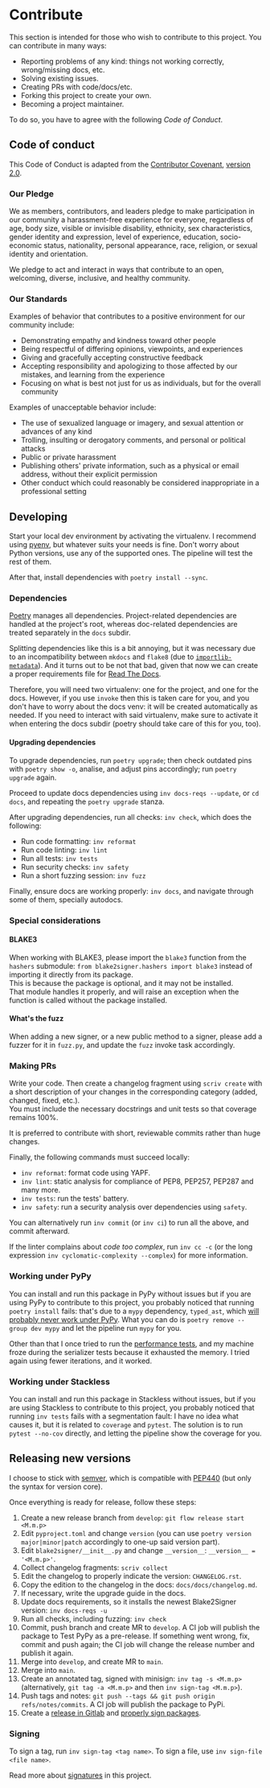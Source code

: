 # Contribute

This section is intended for those who wish to contribute to this project. You can contribute in many ways:

* Reporting problems of any kind: things not working correctly, wrong/missing docs, etc.
* Solving existing issues.
* Creating PRs with code/docs/etc.
* Forking this project to create your own.
* Becoming a project maintainer.

To do so, you have to agree with the following *Code of Conduct*.

## Code of conduct

This Code of Conduct is adapted from the [Contributor Covenant](https://www.contributor-covenant.org/), [version 2.0](https://www.contributor-covenant.org/version/2/0/code_of_conduct.html).

### Our Pledge

We as members, contributors, and leaders pledge to make participation in our community a harassment-free experience for everyone, regardless of age, body size, visible or invisible disability, ethnicity, sex characteristics, gender identity and expression, level of experience, education, socio-economic status, nationality, personal appearance, race, religion, or sexual identity and orientation.

We pledge to act and interact in ways that contribute to an open, welcoming, diverse, inclusive, and healthy community.

### Our Standards

Examples of behavior that contributes to a positive environment for our community include:

* Demonstrating empathy and kindness toward other people
* Being respectful of differing opinions, viewpoints, and experiences
* Giving and gracefully accepting constructive feedback
* Accepting responsibility and apologizing to those affected by our mistakes, and learning from the experience
* Focusing on what is best not just for us as individuals, but for the overall community

Examples of unacceptable behavior include:

* The use of sexualized language or imagery, and sexual attention or advances of any kind
* Trolling, insulting or derogatory comments, and personal or political attacks
* Public or private harassment
* Publishing others' private information, such as a physical or email address, without their explicit permission
* Other conduct which could reasonably be considered inappropriate in a professional setting

## Developing

Start your local dev environment by activating the virtualenv. I recommend using [pyenv](https://github.com/pyenv/pyenv), but whatever suits your needs is fine. Don't worry about Python versions, use any of the supported ones. The pipeline will test the rest of them.

After that, install dependencies with `poetry install --sync`.

### Dependencies

[Poetry](https://python-poetry.org/) manages all dependencies. Project-related dependencies are handled at the project's root, whereas doc-related dependencies are treated separately in the `docs` subdir.

Splitting dependencies like this is a bit annoying, but it was necessary due to an incompatibility between `mkdocs` and `flake8` (due to [`importlib-metadata`](https://github.com/PyCQA/flake8/pull/1438)). And it turns out to be not that bad, given that now we can create a proper requirements file for [Read The Docs](https://readthedocs.org/projects/blake2signer/).

Therefore, you will need two virtualenv: one for the project, and one for the docs. However, if you use `invoke` then this is taken care for you, and you don't have to worry about the docs venv: it will be created automatically as needed. If you need to interact with said virtualenv, make sure to activate it when entering the docs subdir (poetry should take care of this for you, too).

#### Upgrading dependencies

To upgrade dependencies, run `poetry upgrade`; then check outdated pins with `poetry show -o`, analise, and adjust pins accordingly; run `poetry upgrade` again.

Proceed to update docs dependencies using `inv docs-reqs --update`, or `cd docs`, and repeating the `poetry upgrade` stanza.

After upgrading dependencies, run all checks: `inv check`, which does the following:

- Run code formatting: `inv reformat`
- Run code linting: `inv lint`
- Run all tests: `inv tests`
- Run security checks: `inv safety`
- Run a short fuzzing session: `inv fuzz`

Finally, ensure docs are working properly: `inv docs`, and navigate through some of them, specially autodocs.

### Special considerations

#### BLAKE3

When working with BLAKE3, please import the `blake3` function from the `hashers` submodule: `from blake2signer.hashers import blake3` instead of importing it directly from its package.  
This is because the package is optional, and it may not be installed.  
That module handles it properly, and will raise an exception when the function is called without the package installed.

#### What's the fuzz

When adding a new signer, or a new public method to a signer, please add a fuzzer for it in `fuzz.py`, and update the `fuzz` invoke task accordingly.

### Making PRs

Write your code. Then create a changelog fragment using `scriv create` with a short description of your changes in the corresponding category (added, changed, fixed, etc.).  
You must include the necessary docstrings and unit tests so that coverage remains 100%.

It is preferred to contribute with short, reviewable commits rather than huge changes.

Finally, the following commands must succeed locally:

* `inv reformat`: format code using YAPF.
* `inv lint`: static analysis for compliance of PEP8, PEP257, PEP287 and many more.
* `inv tests`: run the tests' battery.
* `inv safety`: run a security analysis over dependencies using `safety`.

You can alternatively run `inv commit` (or `inv ci`) to run all the above, and commit afterward.

If the linter complains about *code too complex*, run `inv cc -c` (or the long expression `inv cyclomatic-complexity --complex`) for more information.

### Working under PyPy

You can install and run this package in PyPy without issues but if you are using PyPy to contribute to this project, you probably noticed that running `poetry install` fails: that's due to a `mypy` dependency, `typed_ast`, which [will probably never work under PyPy](https://github.com/python/typed_ast/issues/111). What you can do is `poetry remove --group dev mypy` and let the pipeline run `mypy` for you.

Other than that I once tried to run the [performance tests](https://blake2signer.hackan.net/en/stable/comparison/#performance-comparison), and my machine froze during the serializer tests because it exhausted the memory. I tried again using fewer iterations, and it worked.

### Working under Stackless

You can install and run this package in Stackless without issues, but if you are using Stackless to contribute to this project, you probably noticed that running `inv tests` fails with a segmentation fault: I have no idea what causes it, but it is related to `coverage` and `pytest`. The solution is to run `pytest --no-cov` directly, and letting the pipeline show the coverage for you.

## Releasing new versions

I choose to stick with [semver](https://semver.org/), which is compatible with [PEP440](https://www.python.org/dev/peps/pep-0440/) (but only the syntax for version core).

Once everything is ready for release, follow these steps:

1. Create a new release branch from `develop`: `git flow release start <M.m.p>`
1. Edit `pyproject.toml` and change `version` (you can use `poetry version major|minor|patch` accordingly to one-up said version part).
1. Edit `blake2signer/__init__.py` and change `__version__`: `__version__ = '<M.m.p>'`.
1. Collect changelog fragments: `scriv collect`
1. Edit the changelog to properly indicate the version: `CHANGELOG.rst`.
1. Copy the edition to the changelog in the docs: `docs/docs/changelog.md`.
1. If necessary, write the upgrade guide in the docs.
1. Update docs requirements, so it installs the newest Blake2Signer version: `inv docs-reqs -u`
1. Run all checks, including fuzzing: `inv check`
1. Commit, push branch and create MR to `develop`. A CI job will publish the package to Test PyPy as a pre-release. If something went wrong, fix, commit and push again; the CI job will change the release number and publish it again.
1. Merge into `develop`, and create MR to `main`.
1. Merge into `main`.
1. Create an annotated tag, signed with minisign: `inv tag -s <M.m.p>` (alternatively, `git tag -a <M.m.p>` and then `inv sign-tag <M.m.p>`).
1. Push tags and notes: `git push --tags && git push origin refs/notes/commits`. A CI job will publish the package to PyPi.
1. Create a [release in Gitlab](https://gitlab.com/hackancuba/blake2signer/-/releases) and [properly sign packages](https://gist.github.com/HacKanCuBa/6fabded3565853adebf3dd140e72d33e).

### Signing

To sign a tag, run `inv sign-tag <tag name>`. To sign a file, use `inv sign-file <file name>`.

Read more about [signatures](https://blake2signer.hackan.net/en/stable/signatures/) in this project.
